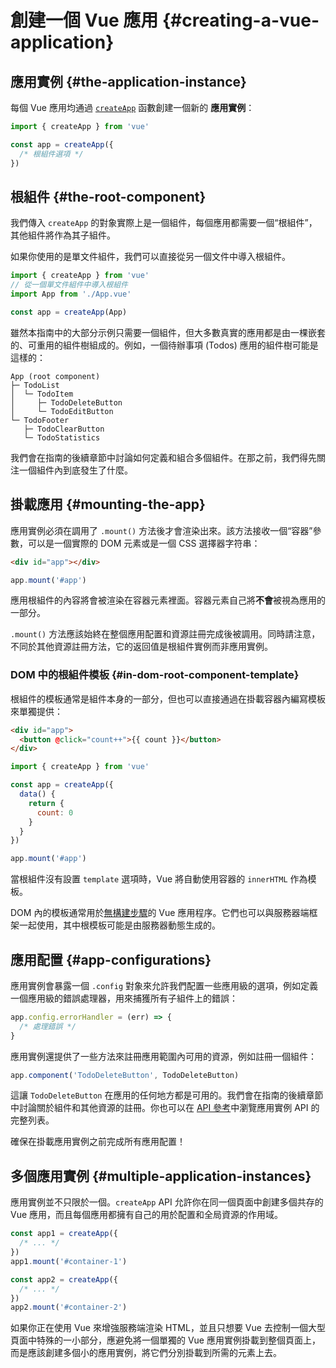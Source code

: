 # 創建一個 Vue 應用 {#creating-a-vue-application}

## 應用實例 {#the-application-instance}

每個 Vue 應用均通過 [`createApp`](/api/application#createapp) 函數創建一個新的 **應用實例**：

```js
import { createApp } from 'vue'

const app = createApp({
  /* 根組件選項 */
})
```

## 根組件 {#the-root-component}

我們傳入 `createApp` 的對象實際上是一個組件，每個應用都需要一個“根組件”，其他組件將作為其子組件。

如果你使用的是單文件組件，我們可以直接從另一個文件中導入根組件。

```js
import { createApp } from 'vue'
// 從一個單文件組件中導入根組件
import App from './App.vue'

const app = createApp(App)
```

雖然本指南中的大部分示例只需要一個組件，但大多數真實的應用都是由一棵嵌套的、可重用的組件樹組成的。例如，一個待辦事項 (Todos) 應用的組件樹可能是這樣的：

```
App (root component)
├─ TodoList
│  └─ TodoItem
│     ├─ TodoDeleteButton
│     └─ TodoEditButton
└─ TodoFooter
   ├─ TodoClearButton
   └─ TodoStatistics
```

我們會在指南的後續章節中討論如何定義和組合多個組件。在那之前，我們得先關注一個組件內到底發生了什麼。

## 掛載應用 {#mounting-the-app}

應用實例必須在調用了 `.mount()` 方法後才會渲染出來。該方法接收一個“容器”參數，可以是一個實際的 DOM 元素或是一個 CSS 選擇器字符串：

```html
<div id="app"></div>
```

```js
app.mount('#app')
```

應用根組件的內容將會被渲染在容器元素裡面。容器元素自己將**不會**被視為應用的一部分。

`.mount()` 方法應該始終在整個應用配置和資源註冊完成後被調用。同時請注意，不同於其他資源註冊方法，它的返回值是根組件實例而非應用實例。

### DOM 中的根組件模板 {#in-dom-root-component-template}

根組件的模板通常是組件本身的一部分，但也可以直接通過在掛載容器內編寫模板來單獨提供：

```html
<div id="app">
  <button @click="count++">{{ count }}</button>
</div>
```

```js
import { createApp } from 'vue'

const app = createApp({
  data() {
    return {
      count: 0
    }
  }
})

app.mount('#app')
```

當根組件沒有設置 `template` 選項時，Vue 將自動使用容器的 `innerHTML` 作為模板。

DOM 內的模板通常用於[無構建步驟](/guide/quick-start.html#using-vue-from-cdn)的 Vue 應用程序。它們也可以與服務器端框架一起使用，其中根模板可能是由服務器動態生成的。

## 應用配置 {#app-configurations}

應用實例會暴露一個 `.config` 對象來允許我們配置一些應用級的選項，例如定義一個應用級的錯誤處理器，用來捕獲所有子組件上的錯誤：

```js
app.config.errorHandler = (err) => {
  /* 處理錯誤 */
}
```

應用實例還提供了一些方法來註冊應用範圍內可用的資源，例如註冊一個組件：

```js
app.component('TodoDeleteButton', TodoDeleteButton)
```

這讓 `TodoDeleteButton` 在應用的任何地方都是可用的。我們會在指南的後續章節中討論關於組件和其他資源的註冊。你也可以在 [API 參考](/api/application)中瀏覽應用實例 API 的完整列表。

確保在掛載應用實例之前完成所有應用配置！

## 多個應用實例 {#multiple-application-instances}

應用實例並不只限於一個。`createApp` API 允許你在同一個頁面中創建多個共存的 Vue 應用，而且每個應用都擁有自己的用於配置和全局資源的作用域。

```js
const app1 = createApp({
  /* ... */
})
app1.mount('#container-1')

const app2 = createApp({
  /* ... */
})
app2.mount('#container-2')
```

如果你正在使用 Vue 來增強服務端渲染 HTML，並且只想要 Vue 去控制一個大型頁面中特殊的一小部分，應避免將一個單獨的 Vue 應用實例掛載到整個頁面上，而是應該創建多個小的應用實例，將它們分別掛載到所需的元素上去。

<!-- zhlint disabled -->
